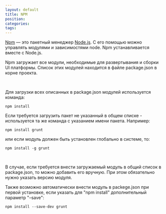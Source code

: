 ```yaml
---
layout: default
title: NPM
position: 
categories: 
tags: 
---
```


[Npm](http://npmjs.org/) — это пакетный менеджер [Node.js](http://nodejs.org/). С его помощью можно управлять модулями и зависимостями node. Npm устанавливается вместе с Node.js.

Npm загружает все модули, необходимые для развертывания и сборки UI платформы. Список этих модулей находится в файле package.json в корне проекта.

 

Для загрузки всех описанных в package.json модулей используется команда:

```
npm install
```

Если требуется загрузить пакет не указанный в общем списке - используется та же команда с указанием имени пакета. Например:

```
npm install grunt
```

или если модуль должен быть установлен глобально в системе, то:

```
npm install -g grunt
```

 

В случае, если требуется внести загружаемый модуль в общий список в package.json, то можно добавить его вручную. При этом обязательно нужно указать версию модуля.

Также возможно автоматически внести модуль в packege.json при первой установке, если указать для "npm install" дополнительный параметр "–save":

```
npm install --save-dev grunt
```

